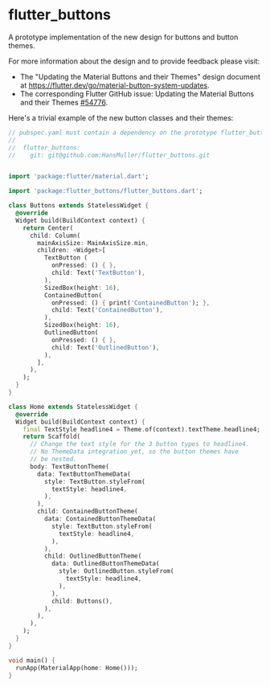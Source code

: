# flutter_buttons
A prototype implementation of the new design for buttons and button themes.

For more information about the design and to provide feedback please visit:

 - The "Updating the Material Buttons and their Themes" design document at https://flutter.dev/go/material-button-system-updates.
 - The corresponding Flutter GitHub issue: Updating the Material Buttons and their Themes [#54776](https://github.com/flutter/flutter/issues/54776).

Here's a trivial example of the new button classes and their themes:

```dart
// pubspec.yaml must contain a dependency on the prototype flutter_buttons package
//
//  flutter_buttons:
//    git: git@github.com:HansMuller/flutter_buttons.git


import 'package:flutter/material.dart';

import 'package:flutter_buttons/flutter_buttons.dart';

class Buttons extends StatelessWidget {
  @override
  Widget build(BuildContext context) {
    return Center(
      child: Column(
        mainAxisSize: MainAxisSize.min,
        children: <Widget>[
          TextButton (
            onPressed: () { },
            child: Text('TextButton'),
          ),
          SizedBox(height: 16),
          ContainedButton(
            onPressed: () { print('ContainedButton'); },
            child: Text('ContainedButton'),
          ),
          SizedBox(height: 16),
          OutlinedButton(
            onPressed: () { },
            child: Text('OutlinedButton'),
          ),
        ],
      ),
    );
  }
}

class Home extends StatelessWidget {
  @override
  Widget build(BuildContext context) {
    final TextStyle headline4 = Theme.of(context).textTheme.headline4;
    return Scaffold(
      // Change the text style for the 3 button types to headline4.
      // No ThemeData integration yet, so the button themes have
      // be nested.
      body: TextButtonTheme(
        data: TextButtonThemeData(
          style: TextButton.styleFrom(
            textStyle: headline4,
          ),
        ),
        child: ContainedButtonTheme(
          data: ContainedButtonThemeData(
            style: TextButton.styleFrom(
              textStyle: headline4,
            ),
          ),
          child: OutlinedButtonTheme(
            data: OutlinedButtonThemeData(
              style: OutlinedButton.styleFrom(
                textStyle: headline4,
              ),
            ),
            child: Buttons(),
          ),
        ),
      ),
    );
  }
}

void main() {
  runApp(MaterialApp(home: Home()));
}
```